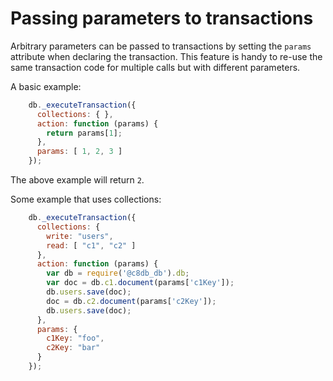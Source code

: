 # Passing parameters to transactions

Arbitrary parameters can be passed to transactions by setting the `params` attribute when declaring the transaction. This feature is handy to re-use the same transaction code for multiple calls but with different parameters.

A basic example:
```js
    db._executeTransaction({
      collections: { },
      action: function (params) {
        return params[1];
      },
      params: [ 1, 2, 3 ]
    });
```
The above example will return `2`.

Some example that uses collections:

```js
    db._executeTransaction({
      collections: { 
        write: "users",
        read: [ "c1", "c2" ]
      },
      action: function (params) {
        var db = require('@c8db_db').db;
        var doc = db.c1.document(params['c1Key']);
        db.users.save(doc);
        doc = db.c2.document(params['c2Key']);
        db.users.save(doc);
      },
      params: { 
        c1Key: "foo", 
        c2Key: "bar" 
      }
    });
```
